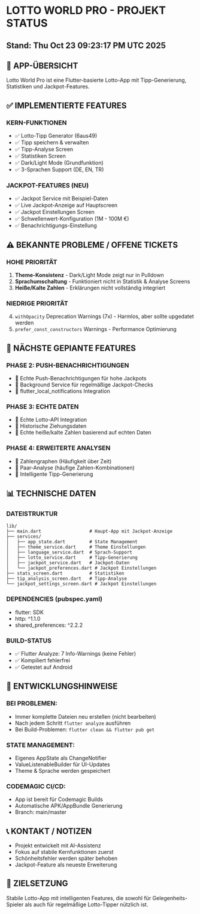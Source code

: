 # LOTTO WORLD PRO - PROJEKT STATUS
## Stand: Thu Oct 23 09:23:17 PM UTC 2025

## 📱 APP-ÜBERSICHT
Lotto World Pro ist eine Flutter-basierte Lotto-App mit Tipp-Generierung, Statistiken und Jackpot-Features.

## ✅ IMPLEMENTIERTE FEATURES

### KERN-FUNKTIONEN
- ✅ Lotto-Tipp Generator (6aus49)
- ✅ Tipp speichern & verwalten
- ✅ Tipp-Analyse Screen
- ✅ Statistiken Screen
- ✅ Dark/Light Mode (Grundfunktion)
- ✅ 3-Sprachen Support (DE, EN, TR)

### JACKPOT-FEATURES (NEU)
- ✅ Jackpot Service mit Beispiel-Daten
- ✅ Live Jackpot-Anzeige auf Hauptscreen
- ✅ Jackpot Einstellungen Screen
- ✅ Schwellenwert-Konfiguration (1M - 100M €)
- ✅ Benachrichtigungs-Einstellung

## ⚠️ BEKANNTE PROBLEME / OFFENE TICKETS

### HOHE PRIORITÄT
1. **Theme-Konsistenz** - Dark/Light Mode zeigt nur in Pulldown
2. **Sprachumschaltung** - Funktioniert nicht in Statistik & Analyse Screens
3. **Heiße/Kalte Zahlen** - Erklärungen nicht vollständig integriert

### NIEDRIGE PRIORITÄT
4. `withOpacity` Deprecation Warnings (7x) - Harmlos, aber sollte upgedatet werden
5. `prefer_const_constructors` Warnings - Performance Optimierung

## 🚀 NÄCHSTE GEPlANTE FEATURES

### PHASE 2: PUSH-BENACHRICHTIGUNGEN
- 🔄 Echte Push-Benachrichtigungen für hohe Jackpots
- 🔄 Background Service für regelmäßige Jackpot-Checks
- 🔄 flutter_local_notifications Integration

### PHASE 3: ECHTE DATEN
- 🔄 Echte Lotto-API Integration
- 🔄 Historische Ziehungsdaten
- 🔄 Echte heiße/kalte Zahlen basierend auf echten Daten

### PHASE 4: ERWEITERTE ANALYSEN
- 🔄 Zahlengraphen (Häufigkeit über Zeit)
- 🔄 Paar-Analyse (häufige Zahlen-Kombinationen)
- 🔄 Intelligente Tipp-Generierung

## 📊 TECHNISCHE DATEN

### DATEISTRUKTUR
```
lib/
├── main.dart                  # Haupt-App mit Jackpot-Anzeige
├── services/
│   ├── app_state.dart         # State Management
│   ├── theme_service.dart     # Theme Einstellungen
│   ├── language_service.dart  # Sprach-Support
│   ├── lotto_service.dart     # Tipp-Generierung
│   ├── jackpot_service.dart   # Jackpot-Daten
│   └── jackpot_preferences.dart # Jackpot Einstellungen
├── stats_screen.dart          # Statistiken
├── tip_analysis_screen.dart   # Tipp-Analyse
└── jackpot_settings_screen.dart # Jackpot Einstellungen
```

### DEPENDENCIES (pubspec.yaml)
- flutter: SDK
- http: ^1.1.0
- shared_preferences: ^2.2.2

### BUILD-STATUS
- ✅ Flutter Analyze: 7 Info-Warnings (keine Fehler)
- ✅ Kompiliert fehlerfrei
- ✅ Getestet auf Android

## 🔧 ENTWICKLUNGSHINWEISE

### BEI PROBLEMEN:
- Immer komplette Dateien neu erstellen (nicht bearbeiten)
- Nach jedem Schritt `flutter analyze` ausführen
- Bei Build-Problemen: `flutter clean && flutter pub get`

### STATE MANAGEMENT:
- Eigenes AppState als ChangeNotifier
- ValueListenableBuilder für UI-Updates
- Theme & Sprache werden gespeichert

### CODEMAGIC CI/CD:
- App ist bereit für Codemagic Builds
- Automatische APK/AppBundle Generierung
- Branch: main/master

## 📞 KONTAKT / NOTIZEN

- Projekt entwickelt mit AI-Assistenz
- Fokus auf stabile Kernfunktionen zuerst
- Schönheitsfehler werden später behoben
- Jackpot-Feature als neueste Erweiterung

## 🎯 ZIELSETZUNG
Stabile Lotto-App mit intelligenten Features, die sowohl für Gelegenheits-Spieler als auch für regelmäßige Lotto-Tipper nützlich ist.
